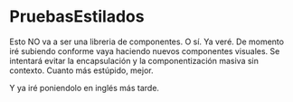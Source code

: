 # PruebasEstilados

Esto NO va a ser una libreria de componentes. O sí. Ya veré.
De momento iré subiendo conforme vaya haciendo nuevos componentes visuales. Se intentará evitar la encapsulación y la componentización masiva sin contexto. Cuanto más estúpido, mejor. 

Y ya iré poniendolo en inglés más tarde.
 
